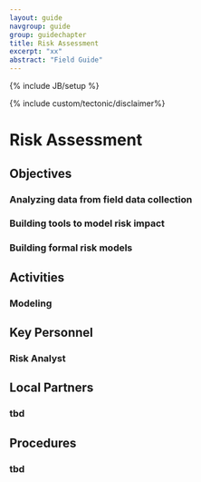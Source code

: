 ```yaml
---
layout: guide
navgroup: guide
group: guidechapter
title: Risk Assessment
excerpt: "xx"
abstract: "Field Guide"
---
```


{% include JB/setup %}

<!-- disclaimer -->
{% include custom/tectonic/disclaimer%}


# Risk Assessment

## Objectives

### Analyzing data from field data collection
### Building tools to model risk impact
### Building formal risk models

## Activities

### Modeling

## Key Personnel

### Risk Analyst

## Local Partners

### tbd

## Procedures

### tbd



